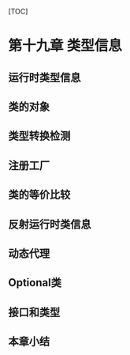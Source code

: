 [TOC]

<!-- Type Information -->
# 第十九章 类型信息


<!-- The Need for RTTI -->
## 运行时类型信息


<!-- The Class Object -->
## 类的对象


<!-- Checking Before a Cast -->
## 类型转换检测


<!-- Registered Factories -->
## 注册工厂


<!-- Instanceof vs. Class Equivalence -->
## 类的等价比较


<!-- Reflection: Runtime Class Information -->
## 反射运行时类信息


<!-- Dynamic Proxies -->
## 动态代理


<!-- Using Optional -->
## Optional类


<!-- Interfaces and Type -->
## 接口和类型


<!-- Summary -->
## 本章小结


<!-- 分页 -->

<div style="page-break-after: always;"></div>
